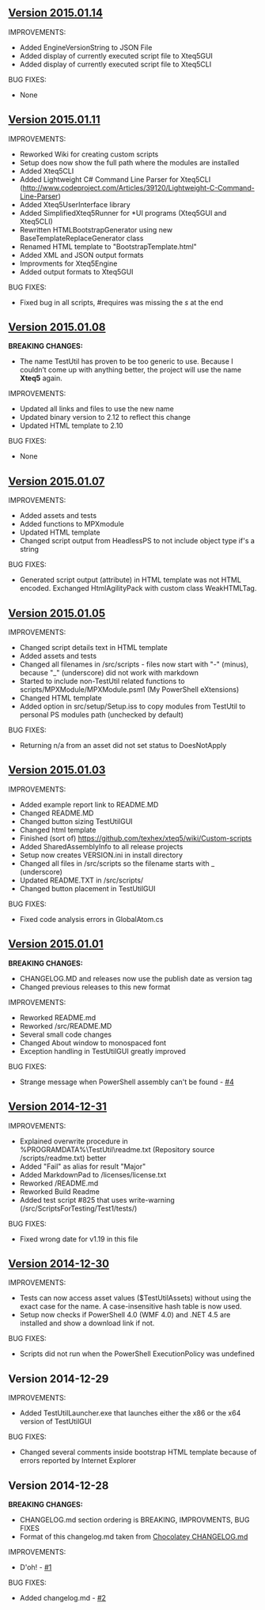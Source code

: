 ## [Version 2015.01.14](https://github.com/texhex/xteq5/releases/tag/v2015.01.14)

IMPROVEMENTS:

* Added EngineVersionString to JSON File
* Added display of currently executed script file to Xteq5GUI
* Added display of currently executed script file to Xteq5CLI 

BUG FIXES:

* None

## [Version 2015.01.11](https://github.com/texhex/xteq5/releases/tag/v2015.01.11)

IMPROVEMENTS:

* Reworked Wiki for creating custom scripts
* Setup does now show the full path where the modules are installed
* Added Xteq5CLI
* Added Lightweight C# Command Line Parser for Xteq5CLI (http://www.codeproject.com/Articles/39120/Lightweight-C-Command-Line-Parser)
* Added Xteq5UserInterface library
* Added SimplifiedXteq5Runner for *UI programs (Xteq5GUI and Xteq5CLI)
* Rewritten HTMLBootstrapGenerator using new BaseTemplateReplaceGenerator class
* Renamed HTML template to "BootstrapTemplate.html"
* Added XML and JSON output formats
* Improvments for Xteq5Engine
* Added output formats to Xteq5GUI

BUG FIXES:

* Fixed bug in all scripts, #requires was missing the _s_ at the end

## [Version 2015.01.08](https://github.com/texhex/xteq5/releases/tag/v2015.01.08)

**BREAKING CHANGES:**

* The name TestUtil has proven to be too generic to use. Because I couldn’t come up with anything better, the project will use the name **Xteq5** again.  

IMPROVEMENTS:

* Updated all links and files to use the new name
* Updated binary version to 2.12 to reflect this change
* Updated HTML template to 2.10  

BUG FIXES:

* None

## [Version 2015.01.07](https://github.com/texhex/xteq5/releases/tag/v2015.01.07) 

IMPROVEMENTS:

 * Added assets and tests
 * Added functions to MPXmodule
 * Updated HTML template
 * Changed script output from HeadlessPS to not include object type if's a string
 
BUG FIXES:

 * Generated script output (attribute) in HTML template was not HTML encoded. Exchanged HtmlAgilityPack with custom class WeakHTMLTag.
  
## [Version 2015.01.05](https://github.com/texhex/xteq5/releases/tag/v2015.01.05) 

IMPROVEMENTS:

 * Changed script details text in HTML template
 * Added assets and tests
 * Changed all filenames in /src/scripts - files now start with "-" (minus), because "_" (underscore) did not work with markdown
 * Started to include non-TestUtil related functions to scripts/MPXModule/MPXModule.psm1 (My PowerShell eXtensions)
 * Changed HTML template
 * Added option in src/setup/Setup.iss to copy modules from TestUtil to personal PS modules path (unchecked by default)
 
BUG FIXES:

 * Returning n/a from an asset did not set status to DoesNotApply
 
## [Version 2015.01.03](https://github.com/texhex/xteq5/releases/tag/v2015.01.03) 

IMPROVEMENTS:

 * Added example report link to README.MD
 * Changed README.MD
 * Changed button sizing TestUtilGUI
 * Changed html template
 * Finished (sort of) https://github.com/texhex/xteq5/wiki/Custom-scripts
 * Added SharedAssemblyInfo to all release projects
 * Setup now creates VERSION.ini in install directory
 * Changed all files in /src/scripts so the filename starts with _ (underscore)
 * Updated README.TXT in /src/scripts/ 
 * Changed button placement in TestUtilGUI
 
BUG FIXES:

 * Fixed code analysis errors in GlobalAtom.cs

## [Version 2015.01.01](https://github.com/texhex/xteq5/releases/tag/v2015.01.01) 

**BREAKING CHANGES:**

* CHANGELOG.MD and releases now use the publish date as version tag 
* Changed previous releases to this new format  

IMPROVEMENTS:

 * Reworked README.md
 * Reworked /src/README.MD 
 * Several small code changes
 * Changed About window to monospaced font
 * Exception handling in TestUtilGUI greatly improved     
 
BUG FIXES:

 * Strange message when PowerShell assembly can't be found - [#4](https://github.com/texhex/xteq5/issues/4)

## [Version 2014-12-31](https://github.com/texhex/xteq5/releases/tag/v1.20) 

IMPROVEMENTS:

 * Explained overwrite procedure in %PROGRAMDATA%\TestUtil\readme.txt (Repository source /scripts/readme.txt) better
 * Added "Fail" as alias for result "Major"
 * Added MarkdownPad to /licenses/license.txt
 * Reworked /README.md
 * Reworked Build Readme
 * Added test script #825 that uses write-warning (/src/ScriptsForTesting/Test1/tests/)
 
BUG FIXES:

 * Fixed wrong date for v1.19 in this file

## [Version 2014-12-30](https://github.com/texhex/xteq5/releases/tag/v1.19)

IMPROVEMENTS:

 * Tests can now access asset values ($TestUtilAssets) without using the exact case for the name. A case-insensitive hash table is now used.
 * Setup now checks if PowerShell 4.0 (WMF 4.0) and .NET 4.5 are installed and show a download link if not. 
 
BUG FIXES:

 * Scripts did not run when the PowerShell ExecutionPolicy was undefined
 
## <a name="1.15">Version 2014-12-29</a>

IMPROVEMENTS:

 * Added TestUtilLauncher.exe that launches either the x86 or the x64 version of TestUtilGUI
 
BUG FIXES:

 * Changed several comments inside bootstrap HTML template because of errors reported by Internet Explorer
 
## <a name="1.14">Version 2014-12-28</a>

**BREAKING CHANGES:**

 * CHANGELOG.md section ordering is BREAKING, IMPROVMENTS, BUG FIXES
 * Format of this changelog.md taken from [Chocolatey CHANGELOG.md](https://github.com/chocolatey/chocolatey/blob/master/CHANGELOG.md)
 
IMPROVEMENTS:

 * D'oh! - [#1](https://github.com/texhex/xteq5/issues/1)
  
BUG FIXES:

 * Added changelog.md - [#2](https://github.com/texhex/xteq5/issues/2)
 
 